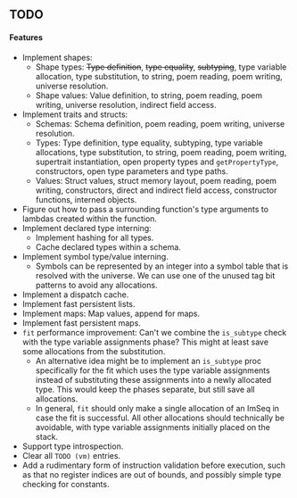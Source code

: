 ## TODO

#### Features

- Implement shapes:
  - Shape types: ~~Type definition~~, ~~type equality~~, ~~subtyping~~, type variable allocation, type substitution, to string, poem reading, poem writing, universe resolution.
  - Shape values: Value definition, to string, poem reading, poem writing, universe resolution, indirect field access.
- Implement traits and structs:
  - Schemas: Schema definition, poem reading, poem writing, universe resolution.
  - Types: Type definition, type equality, subtyping, type variable allocations, type substitution, to string, poem reading, poem writing, supertrait instantiation, open property types and `getPropertyType`, constructors, open type parameters and type paths.
  - Values: Struct values, struct memory layout, poem reading, poem writing, constructors, direct and indirect field access, constructor functions, interned objects.
- Figure out how to pass a surrounding function's type arguments to lambdas created within the function.
- Implement declared type interning:
  - Implement hashing for all types. 
  - Cache declared types within a schema.
- Implement symbol type/value interning.
  - Symbols can be represented by an integer into a symbol table that is resolved with the universe. We can use one of the unused tag bit patterns to avoid any allocations.
- Implement a dispatch cache.
- Implement fast persistent lists.
- Implement maps: Map values, append for maps.
- Implement fast persistent maps.
- `fit` performance improvement: Can't we combine the `is_subtype` check with the type variable assignments phase? This might at least save some allocations from the substitution.
  - An alternative idea might be to implement an `is_subtype` proc specifically for the fit which uses the type variable assignments instead of substituting these assignments into a newly allocated type. This would keep the phases separate, but still save all allocations.
  - In general, `fit` should only make a single allocation of an ImSeq in case the fit is successful. All other allocations should technically be avoidable, with type variable assignments initially placed on the stack.
- Support type introspection.
- Clear all `TODO (vm)` entries.
- Add a rudimentary form of instruction validation before execution, such as that no register indices are out of bounds, and possibly simple type checking for constants.
